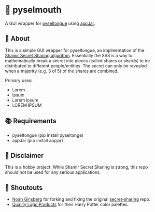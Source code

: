# :snake: pyselmouth
A GUI wrapper for [pyseltongue](https://github.com/ginsburgnm/pyseltongue) using [appJar](https://github.com/jarvisteach/appJar).

## :closed_lock_with_key: About
This is a simple GUI wrapper for pyseltongue, an implmentation of the [Shamir Secret Sharing algorithm](https://en.wikipedia.org/wiki/Shamir%27s_Secret_Sharing). 
Essentially the SSS is a way to mathematically break a secret into pieces (called shares or shards) to be distributed to different people/entities. The secret can only be revealed when a majority (e.g. 3 of 5) of the shares are combined.

Primary uses:
- Lorem
- Ipsum
- Lorem Ipsum
- LOREM IPSUM

## :books: Requirements
- pyseltongue (pip install pyseltonge)
- appJar (pip install appjar)

## :eyes: Disclaimer
This is a hobby project. While Shamir Secret Sharing is strong, this repo should not be used for any serious applications.

## :mega: Shoutouts
- [Noah Ginsberg](https://github.com/ginsburgnm) for forking and fixing the original [secret-sharing](https://github.com/shea256/secret-sharing) repo.
- [Quality Logo Products](https://www.qualitylogoproducts.com/blog/harry-potter-color-schemes/) for their Harry Potter color palettes.